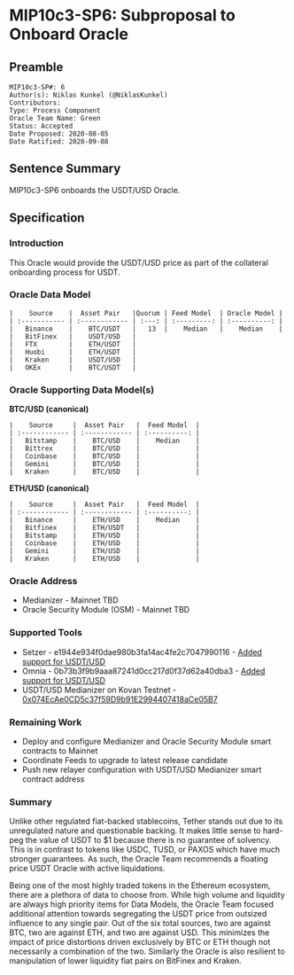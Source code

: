 # MIP10c3-SP6: Subproposal to Onboard Oracle

## Preamble
```
MIP10c3-SP#: 6
Author(s): Niklas Kunkel (@NiklasKunkel)
Contributors:
Type: Process Component
Oracle Team Name: Green
Status: Accepted
Date Proposed: 2020-08-05
Date Ratified: 2020-09-08
```
## Sentence Summary
MIP10c3-SP6 onboards the USDT/USD Oracle.

## Specification

### Introduction

This Oracle would provide the USDT/USD price as part of the collateral onboarding process for USDT.

### Oracle Data Model 

    |    Source    |  Asset Pair   |Quorum | Feed Model  | Oracle Model |
    | :----------- | :------------ | :---: | :---------: | :----------: |
    |   Binance    |    BTC/USDT   |   13  |    Median   |    Median    |
    |   BitFinex   |    USDT/USD   |
    |   FTX        |    ETH/USDT   |
    |   Huobi      |    ETH/USDT   |
    |   Kraken     |    USDT/USD   |
    |   OKEx       |    BTC/USDT   |


### Oracle Supporting Data Model(s)

 **BTC/USD (canonical)**

    |    Source     |  Asset Pair   |  Feed Model  |
    | :------------ | :------------ | :----------: | 
    |   Bitstamp    |    BTC/USD    |    Median    |
    |   Bittrex     |    BTC/USD    |              |
    |   Coinbase    |    BTC/USD    |              |
    |   Gemini      |    BTC/USD    |              |
    |   Kraken      |    BTC/USD    |              |

**ETH/USD (canonical)**

    |    Source     |  Asset Pair   |  Feed Model  |
    | :------------ | :------------ | :----------: | 
    |   Binance     |    ETH/USD    |    Median    |
    |   Bitfinex    |    ETH/USDT   |              |
    |   Bitstamp    |    ETH/USD    |              |
    |   Coinbase    |    ETH/USD    |              |
    |   Gemini      |    ETH/USD    |              |
    |   Kraken      |    ETH/USD    |              |
 
### Oracle Address
- Medianizer - Mainnet TBD
- Oracle Security Module (OSM) - Mainnet TBD
    
### Supported Tools
- Setzer - e1944e934f0dae980b3fa14ac4fe2c7047990116 - [Added support for USDT/USD](https://github.com/makerdao/setzer-mcd/blob/e1944e934f0dae980b3fa14ac4fe2c7047990116/libexec/setzer/setzer-price-usdtusd)
- Omnia - 0b73b3f9b9aaa87241d0cc217d0f37d62a40dba3 - [Added support for USDT/USD](https://github.com/makerdao/oracles-v2/commit/0b73b3f9b9aaa87241d0cc217d0f37d62a40dba3)
- USDT/USD Medianizer on Kovan Testnet - [0x074EcAe0CD5c37f59D9b91E2994407418aCe05B7](https://kovan.etherscan.io/address/0x074ecae0cd5c37f59d9b91e2994407418ace05b7)

### Remaining Work

- Deploy and configure Medianizer and Oracle Security Module smart contracts to Mainnet
- Coordinate Feeds to upgrade to latest release candidate
- Push new relayer configuration with USDT/USD Medianizer smart contract address

### Summary

Unlike other regulated fiat-backed stablecoins, Tether stands out due to its unregulated nature and questionable backing. It makes little sense to hard-peg the value of USDT to $1 because there is no guarantee of solvency. This is in contrast to tokens like USDC, TUSD, or PAXOS which have much stronger guarantees. As such, the Oracle Team recommends a floating price USDT Oracle with active liquidations. 

Being one of the most highly traded tokens in the Ethereum ecosystem, there are a plethora of data to choose from. While high volume and liquidity are always high priority items for Data Models, the Oracle Team focused additional attention towards segregating the USDT price from outsized influence to any single pair. Out of the six total sources, two are against BTC, two are against ETH, and two are against USD. This minimizes the impact of price distortions driven exclusively by BTC or ETH though not necessarily a combination of the two. Similarly the Oracle is also resilient to manipulation of lower liquidity fiat pairs on BitFinex and Kraken.
